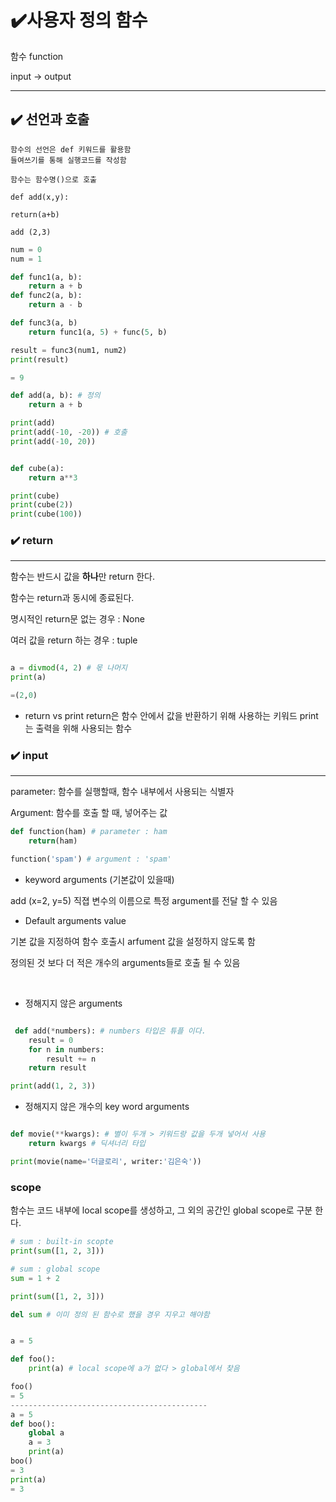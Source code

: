 # ✔️사용자 정의 함수

함수 function

input -> output

---

## ✔️ 선언과 호출

    함수의 선언은 def 키워드를 활용함
    들여쓰기를 통해 실행코드를 작성함

    함수는 함수명()으로 호출

    def add(x,y):

    return(a+b)

    add (2,3)

```python
num = 0
num = 1

def func1(a, b):
    return a + b
def func2(a, b):
    return a - b

def func3(a, b)
    return func1(a, 5) + func(5, b)

result = func3(num1, num2)
print(result)

= 9
```

```python
def add(a, b): # 정의
    return a + b

print(add)
print(add(-10, -20)) # 호출
print(add(-10, 20))


def cube(a):
    return a**3

print(cube)
print(cube(2))
print(cube(100))

```

### ✔️ return

---

함수는 반드시 값을 **하나**만 return 한다.

함수는 return과 동시에 종료된다.

명시적인 return문 없는 경우 : None

여러 값을 return 하는 경우 : tuple

```python

a = divmod(4, 2) # 몫 나머지
print(a)

=(2,0)
```

- return vs print
  return은 함수 안에서 값을 반환하기 위해 사용하는 키워드
  print는 출력을 위해 사용되는 함수

### ✔️ input

---

parameter: 함수를 실행할때, 함수 내부에서 사용되는 식별자

Argument: 함수를 호출 할 때, 넣어주는 값

```python
def function(ham) # parameter : ham
    return(ham)

function('spam') # argument : 'spam'
```

- keyword arguments (기본값이 있을때)

add (x=2, y=5) 직졉 변수의 이름으로 특정 argument를 전달 할 수 있음

- Default arguments value

기본 값을 지정하여 함수 호출시 arfument 값을 설정하지 않도록 함

정의된 것 보다 더 적은 개수의 arguments들로 호출 될 수 있음

</br>

- 정해지지 않은 arguments

```python

 def add(*numbers): # numbers 타입은 튜플 이다.
    result = 0
    for n in numbers:
        result += n
    return result

print(add(1, 2, 3))
```

- 정해지지 않은 개수의 key word arguments

```python

def movie(**kwargs): # 별이 두개 > 키워드랑 값을 두개 넣어서 사용
    return kwargs # 딕셔너리 타입

print(movie(name='더글로리', writer:'김은숙'))
```

### scope

함수는 코드 내부에 local scope를 생성하고, 그 외의 공간인 global scope로 구분 한다.

```python
# sum : built-in scopte
print(sum([1, 2, 3]))

# sum : global scope
sum = 1 + 2

print(sum([1, 2, 3]))

del sum # 이미 정의 된 함수로 했을 경우 지우고 해야함


a = 5

def foo():
    print(a) # local scope에 a가 없다 > global에서 찾음

foo()
= 5
--------------------------------------------
a = 5
def boo():
    global a
    a = 3
    print(a)
boo()
= 3
print(a)
= 3

```
